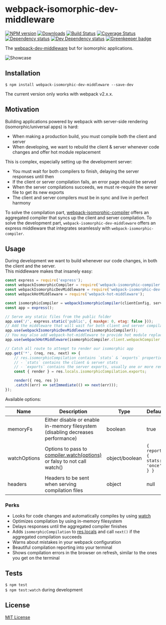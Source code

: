 # webpack-isomorphic-dev-middleware

[![NPM version][npm-image]][npm-url] [![Downloads][downloads-image]][npm-url] [![Build Status][travis-image]][travis-url] [![Coverage Status][codecov-image]][codecov-url] [![Dependency status][david-dm-image]][david-dm-url] [![Dev Dependency status][david-dm-dev-image]][david-dm-dev-url] [![Greenkeeper badge][greenkeeper-image]][greenkeeper-url]

[npm-url]:https://npmjs.org/package/webpack-isomorphic-dev-middleware
[npm-image]:http://img.shields.io/npm/v/webpack-isomorphic-dev-middleware.svg
[downloads-image]:http://img.shields.io/npm/dm/webpack-isomorphic-dev-middleware.svg
[travis-url]:https://travis-ci.org/moxystudio/webpack-isomorphic-dev-middleware
[travis-image]:http://img.shields.io/travis/moxystudio/webpack-isomorphic-dev-middleware/master.svg
[codecov-url]:https://codecov.io/gh/moxystudio/webpack-isomorphic-dev-middleware
[codecov-image]:https://img.shields.io/codecov/c/github/moxystudio/webpack-isomorphic-dev-middleware/master.svg
[david-dm-url]:https://david-dm.org/moxystudio/webpack-isomorphic-dev-middleware
[david-dm-image]:https://img.shields.io/david/moxystudio/webpack-isomorphic-dev-middleware.svg
[david-dm-dev-url]:https://david-dm.org/moxystudio/webpack-isomorphic-dev-middleware#info=devDependencies
[david-dm-dev-image]:https://img.shields.io/david/dev/moxystudio/webpack-isomorphic-dev-middleware.svg
[greenkeeper-image]:https://badges.greenkeeper.io/moxystudio/webpack-isomorphic-dev-middleware.svg
[greenkeeper-url]:https://greenkeeper.io

The [webpack-dev-middleware](https://github.com/webpack/webpack-dev-middleware) but for isomorphic applications.

![Showcase](http://i.imgur.com/y1JWx61.gif)


## Installation

`$ npm install webpack-isomorphic-dev-middleware --save-dev`

The current version only works with webpack v2.x.x.


## Motivation

Building applications powered by webpack with server-side rendering (isomorphic/universal apps) is hard:

- When making a production build, you must compile both the client and server
- When developing, we want to rebuild the client & server whenever code changes and offer hot module replacement

This is complex, especially setting up the development server:

- You must wait for both compilers to finish, delaying the server responses until then
- If the client or server compilation fails, an error page should be served
- When the server compilations succeeds, we must re-require the server file to get its new exports
- The client and server compilers must be in sync and live in perfect harmony

To solve the compilation part, [webpack-isomorphic-compiler](https://github.com/moxystudio/webpack-isomorphic-compiler) offers an aggregated compiler that syncs up the client and server compilation.
To solve the development part, `webpack-isomorphic-dev-middleware` offers an express middleware that integrates seamlessly with `webpack-isomorphic-compiler`.


## Usage

During development we want to build whenever our code changes, in both the client and the server.   
This middleware makes that insanely easy:

```js
const express = require('express');
const webpackIsomorphicCompiler = require('webpack-isomorphic-compiler');
const webpackIsomorphicDevMiddleware = require('webpack-isomorphic-dev-middleware');
const webpackHotMiddleware = require('webpack-hot-middleware');

const isomorphicCompiler = webpackIsomorphicCompiler(clientConfig, serverConfig);
const app = express();

// Serve any static files from the public folder
app.use('/', express.static('public', { maxAge: 0, etag: false }));
// Add the middleware that will wait for both client and server compilations to be ready
app.use(webpackIsomorphicDevMiddleware(isomorphicCompiler));
// You may also add webpack-hot-middleware to provide hot module replacement to the client
app.use(webpackHotMiddleware(isomorphicCompiler.client.webpackCompiler, { quiet: true }));

// Catch all route to attempt to render our isomorphic app
app.get('*', (req, res, next) => {
    // res.isomorphicCompilation contains `stats` & `exports` properties:
    // - `stats` contains the client & server stats
    // - `exports` contains the server exports, usually one or more render functions
    const { render } = res.locals.isomorphicCompilation.exports;

    render({ req, res })
    .catch((err) => setImmediate(() => next(err)));
});
```

Available options:

| Name   | Description   | Type     | Default |
| ------ | ------------- | -------- | ------- |
| memoryFs | Either disable or enable in-memory filesystem (disabling decreases performance) | boolean | true |
| watchOptions | Options to pass to [compiler.watch(options)](https://github.com/moxystudio/webpack-isomorphic-compiler#watchoptions-handler) or falsy to not call watch() | object/boolean | `{ report: { stats: 'once' } }` |
| headers | Headers to be sent when serving compilation files | object | null |


### Perks

- Looks for code changes and automatically compiles by using [watch](https://github.com/moxystudio/webpack-isomorphic-compiler#watchoptions-handler)
- Optimizes compilation by using in-memory filesystem
- Delays responses until the aggregated compiler finishes
- Adds `isomorphicCompilation` to [res.locals](https://expressjs.com/en/api.html#res.locals) and call `next()` if the aggregated compilation succeeds
- Warns about mistakes in your webpack configuration
- Beautiful compilation reporting into your terminal
- Shows compilation errors in the browser on refresh, similar to the ones you get on the terminal


## Tests

`$ npm test`   
`$ npm test:watch` during development


## License

[MIT License](http://opensource.org/licenses/MIT)
